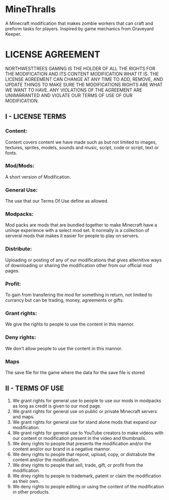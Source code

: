 # MineThralls
A Minecraft modification that makes zombie workers that can craft and preform tasks for players. Inspired by game mechanics from Graveyard Keeper.

# LICENSE AGREEMENT
NORTHWESTTREES GAMING IS THE HOLDER OF ALL THE RIGHTS FOR THE MODIFICATION AND ITS CONTENT MODIFICATION WHAT IT IS. THE LICENSE AGREEMENT CAN CHANGE AT ANY TIME TO ADD, REMOVE, AND UPDATE THINGS TO MAKE SURE THE MODIFICATIONS RIGHTS ARE WHAT WE WANT TO HAVE. ANY VIOLATIONS OF THE AGREEMENT ARE UNWARRANTED AND VIOLATE OUR TERMS OF USE OF OUR MODIFICATION.

## I - LICENSE TERMS
### Content:
Content covers content we have made such as but not limited to images, textures, sprites, models, sounds and music, script, code or script, text or fonts.
### Mod/Mods:
A short version of Modification.
### General Use:
The use that our Terms Of Use define as allowed.
### Modpacks:
Mod packs are mods that are bundled together to make Minecraft have a uninqe experience with a select mod set. It normally is a collection of serveral mods that makes it easier for people to play on servers.
### Distribute:
Uploading or posting of any of our modifications that gives alternitive ways of downloading or sharing the modification other from our official mod pages.
### Profit:
To gain from transfering the mod for something in return, not limited to currancy but can be trading, money, agreements or gifts.
### Grant rights:
We give the rights to people to use the content in this mannor.
### Deny rights: 
We don't allow people to use the content in this mannor.
### Maps
The save file for the game where the data for the save file is stored

## II - TERMS OF USE
1. We grant rights for general use to people to use our mods in modpacks as long as credit is given to our mod page.
2. We grant rights for general use on public or private Minecraft servers and maps.
3. We grant rights for general use for stand alone mods that expand our modification.
4. We grant rights for general use to YouTube creators to make videos with our content or modification present in the video and thumbnails.
5. We deny rights to people that presents the modification and/or the content and/or our brand in a negative mannor.
6. We deny rights to people that repost, upload, copy, or distrabute the content and/or the modification.
7. We dney rights to people that sell, trade, gift, or profit from the modification.
8. We dney rights to people to trademark, patent or claim the modification as their own.
9. We deny rights to people editing or using the content of the modification in other products.
